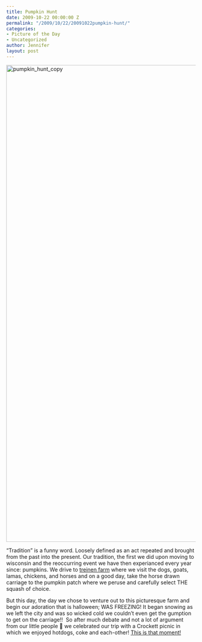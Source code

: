 ```yaml
---
title: Pumpkin Hunt
date: 2009-10-22 00:00:00 Z
permalink: "/2009/10/22/20091022pumpkin-hunt/"
categories:
- Picture of the Day
- Uncategorized
author: Jennifer
layout: post
---
```


<img title="pumpkin_hunt_copy" height="1267" alt="pumpkin_hunt_copy" width="950" class="alignleft size-full wp-image-489" src="http://static.squarespace.com/static/50db6bb3e4b015296cd43789/50dfa5b1e4b0dc6320e0b5ea/50dfa5b2e4b0dc6320e0b738/1256158428000/?format=original" />

&#8220;Tradition&#8221; is a funny word. Loosely defined as an act repeated and brought from the past into the present. Our tradition, the first we did upon moving to wisconsin and the reoccurring event we have then experianced every year since: pumpkins. We drive to [treinen farm](http://www.treinenfarm.com/) where we visit the dogs, goats, lamas, chickens, and horses and on a good day, take the horse drawn carriage to the pumpkin patch where we peruse and carefully select THE squash of choice.

But this day, the day we chose to venture out to this picturesque farm and begin our adoration that is halloween; WAS FREEZING! It began snowing as we left the city and was so wicked cold we couldn&#8217;t even get the gumption to get on the carriage!!  So after much debate and not a lot of argument from our little people 🙂 we celebrated our trip with a Crockett picnic in which we enjoyed hotdogs, coke and each-other! [This is that moment!](http://www.flickr.com/photos/jenniferandJennifers_photos/sets/72157622530788681/ "This is that moment!")
